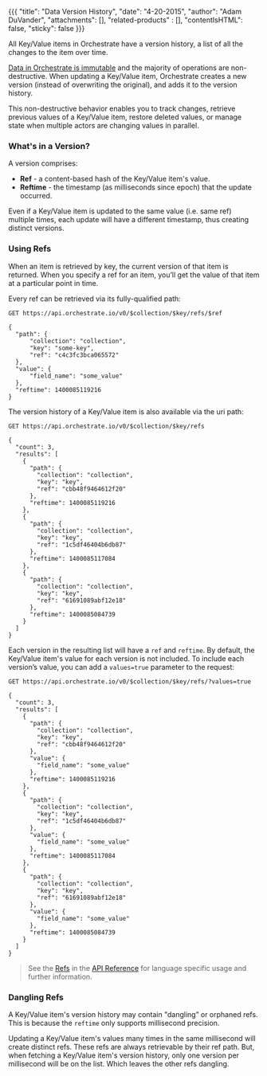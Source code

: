 {{{
  "title": "Data Version History",
  "date": "4-20-2015",
  "author": "Adam DuVander",
  "attachments": [],
  "related-products" : [],
  "contentIsHTML": false,
  "sticky": false
}}}

All Key/Value items in Orchestrate have a version history, a list of all the changes to the item over time.

[Data in Orchestrate is immutable](/developers/blog/post/immutability) and the majority of operations are non-destructive. When updating a Key/Value item, Orchestrate creates a new version (instead of overwriting the original), and adds it to the version history.

This non-destructive behavior enables you to track changes, retrieve previous values of a Key/Value item, restore deleted values, or manage state when multiple actors are changing values in parallel.

### What's in a Version?

A version comprises:

* **Ref** - a content-based hash of the Key/Value item's value.
* **Reftime** - the timestamp (as milliseconds since epoch) that the update occurred.

Even if a Key/Value item is updated to the same value (i.e. same ref) multiple times, each update will have a different timestamp, thus creating distinct versions.

### Using Refs

When an item is retrieved by key, the current version of that item is returned. When you specify a ref for an item, you’ll get the value of that item at a particular point in time.

Every ref can be retrieved via its fully-qualified path:

```
GET https://api.orchestrate.io/v0/$collection/$key/refs/$ref
```

```
{
  "path": {
      "collection": "collection",
      "key": "some-key",
      "ref": "c4c3fc3bca065572"
  },
  "value": {
      "field_name": "some_value"
  },
  "reftime": 1400085119216
}
```

The version history of a Key/Value item is also available via the uri path:

```
GET https://api.orchestrate.io/v0/$collection/$key/refs
```

```
{
  "count": 3,
  "results": [
    {
      "path": {
        "collection": "collection",
        "key": "key",
        "ref": "cbb48f9464612f20"
      },
      "reftime": 1400085119216
    },
    {
      "path": {
        "collection": "collection",
        "key": "key",
        "ref": "1c5df46404b6db87"
      },
      "reftime": 1400085117084
    },
    {
      "path": {
        "collection": "collection",
        "key": "key",
        "ref": "61691089abf12e18"
      },
      "reftime": 1400085084739
    }
  ]
}
```

Each version in the resulting list will have a `ref` and `reftime`. By default, the Key/Value item's value for each version is not included. To include each version’s value, you can add a `values=true` parameter to the request:

```
GET https://api.orchestrate.io/v0/$collection/$key/refs/?values=true
```

```
{
  "count": 3,
  "results": [
    {
      "path": {
        "collection": "collection",
        "key": "key",
        "ref": "cbb48f9464612f20"
      },
      "value": {
        "field_name": "some_value"
      },
      "reftime": 1400085119216
    },
    {
      "path": {
        "collection": "collection",
        "key": "key",
        "ref": "1c5df46404b6db87"
      },
      "value": {
        "field_name": "some_value"
      },      
      "reftime": 1400085117084
    },
    {
      "path": {
        "collection": "collection",
        "key": "key",
        "ref": "61691089abf12e18"
      },
      "value": {
        "field_name": "some_value"
      },
      "reftime": 1400085084739
    }
  ]
}
```

> See the [Refs](/docs/apiref#refs) in the [API Reference](/docs/apiref) for language specific usage and further information.

### Dangling Refs

A Key/Value item's version history may contain "dangling” or orphaned refs. This is because the `reftime` only supports millisecond precision.

Updating a Key/Value item's values many times in the same millisecond will create distinct refs. These refs are always retrievable by their ref path. But, when fetching a Key/Value item's version history, only one version per millisecond will be on the list. Which leaves the other refs dangling.
